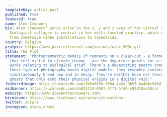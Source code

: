 ```yaml
---
templateKey: artist-post
published: true
featured: true
name: Alex Crouwers
bio: Alex Crouwers’ works arise in the x, y and z axes of her virtual studio.
  Ecological collapse is central in her multi-faceted practice, which ranges
  from immersive video installations to tapestries.
country: Belgium
profpic: https://www.patricktresset.com/various/alex_500c.gif
title: The Plot
statement: "Photogrammetric models of remnants on a clear-cut - a former forest
  that fell victim to climate change - are the departure points for a string of
  works relating to ecological grief. There’s a devastating poetry connected to
  these type of photography-based digital models: they resemble isolated ruins,
  simultaneously brand new and in decay. They’re neither here nor there, these
  ghosts that only echo their physical origins in a digital void."
featuredimage: https://ucarecdn.com/3b6e08fb-f004-4a2e-9b53-4a404c548d1f/
midbanner: https://ucarecdn.com/da831f24-8981-4ff3-bfd0-c69d18ae2dca/
website: https://www.alexandracrouwers.com/
hicetnunc: https://www.hicetnunc.xyz/acrwrs/creations
twitter: acrwrs
instagram: alexa_crwrs
---
```

